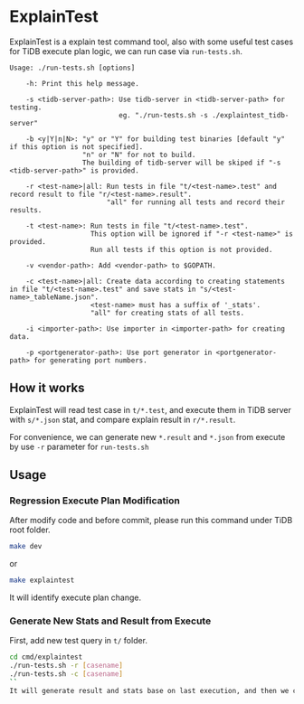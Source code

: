 # ExplainTest

ExplainTest is a explain test command tool, also with some useful test cases for TiDB execute plan logic, we can run case via `run-tests.sh`.

```
Usage: ./run-tests.sh [options]

    -h: Print this help message.

    -s <tidb-server-path>: Use tidb-server in <tidb-server-path> for testing.
                           eg. "./run-tests.sh -s ./explaintest_tidb-server"

    -b <y|Y|n|N>: "y" or "Y" for building test binaries [default "y" if this option is not specified].
                  "n" or "N" for not to build.
                  The building of tidb-server will be skiped if "-s <tidb-server-path>" is provided.

    -r <test-name>|all: Run tests in file "t/<test-name>.test" and record result to file "r/<test-name>.result".
                        "all" for running all tests and record their results.

    -t <test-name>: Run tests in file "t/<test-name>.test".
                    This option will be ignored if "-r <test-name>" is provided.
                    Run all tests if this option is not provided.

    -v <vendor-path>: Add <vendor-path> to $GOPATH.

    -c <test-name>|all: Create data according to creating statements in file "t/<test-name>.test" and save stats in "s/<test-name>_tableName.json".
                    <test-name> must has a suffix of '_stats'.
                    "all" for creating stats of all tests.

    -i <importer-path>: Use importer in <importer-path> for creating data.

    -p <portgenerator-path>: Use port generator in <portgenerator-path> for generating port numbers.
```

## How it works

ExplainTest will read test case in `t/*.test`, and execute them in TiDB server with `s/*.json` stat, and compare explain result in `r/*.result`.

For convenience, we can generate new `*.result` and `*.json` from execute by use `-r` parameter for `run-tests.sh`

## Usage

### Regression Execute Plan Modification

After modify code and before commit, please run this command under TiDB root folder.

```sh
make dev
```

or

```sh
make explaintest
```
It will identify execute plan change.

### Generate New Stats and Result from Execute

First, add new test query in `t/` folder.

```sh
cd cmd/explaintest
./run-tests.sh -r [casename]
./run-tests.sh -c [casename]
``
It will generate result and stats base on last execution, and then we can reuse them or open editor to do some modify.
